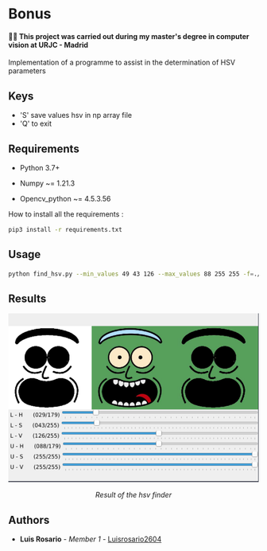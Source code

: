 # Bonus

#### 👨‍🎓 This project was carried out during my master's degree in computer vision at URJC - Madrid

Implementation of a programme to assist in the determination of HSV parameters

## Keys

- 'S' save values hsv in np array file
- 'Q' to exit

## Requirements

* Python 3.7+

* Numpy ~= 1.21.3
* Opencv_python ~= 4.5.3.56

How to install all the requirements :

```bash
pip3 install -r requirements.txt
```

## Usage

```bash
python find_hsv.py --min_values 49 43 126 --max_values 88 255 255 -f=./imgs/picklerick.jpeg
```

## Results

<p align="center">
  <img src="./imgs/result.png">
</p>
<p align="center">
  <i>Result of the hsv finder</i>
</p>

## Authors

* **Luis Rosario** - *Member 1* - [Luisrosario2604](https://github.com/Luisrosario2604)